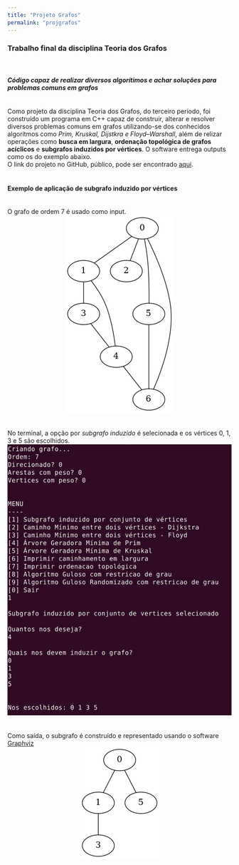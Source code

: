 ```yaml
---
title: "Projeto Grafos"
permalink: "projgrafos"
---
```


<h3>Trabalho final da disciplina Teoria dos Grafos</h3>
<br>
<h4><i>Código capaz de realizar diversos algorítimos e achar soluções para problemas comuns em grafos</i></h4>
<br>
Como projeto da disciplina Teoria dos Grafos, do terceiro período, foi construído um programa em C++
capaz de construir, alterar e resolver diversos problemas comuns em grafos utilizando-se dos conhecidos algorítmos como <i>Prim, Kruskal, Dijstkra e Floyd–Warshall</i>, além de relizar operações como <b>busca em largura</b>, <b>ordenação topológica de grafos acíclicos</b> e <b>subgrafos induzidos por vértices</b>. O software entrega outputs como os do exemplo abaixo.
<br>
O link do projeto no GitHub, público, pode ser encontrado <a href="https://github.com/Abrolhus/trabalhoGrafos">aqui</a>.
<br>
<br>

<h4>Exemplo de aplicação de subgrafo induzido por vértices</h4>

<br>
O grafo de ordem 7 é usado como input.
<br>

<div style="text-align: center"><img src="/assets/grafoInpu.png" width="" /></div>
<br>
<br>
No terminal, a opção por <i>subgrafo induzido</i> é selecionada e os vértices 0, 1, 3 e 5 são escolhidos.
<br>

<div style="text-align: center"><img src="assets/exec.png" width="" /></div>
<br>
<br>
Como saída, o subgrafo é construído e representado usando o software <a href="https://graphviz.org/">Graphviz</a>
<br>

<div style="text-align: center"><img src="/assets/grafoTeste.png" width="" /></div>